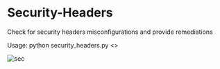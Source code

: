 # Security-Headers
Check for security headers misconfigurations and provide remediations

Usage: python security_headers.py <<URL>>

![sec](https://user-images.githubusercontent.com/34830693/113443187-16086000-940f-11eb-8957-ac036f06b898.PNG)
